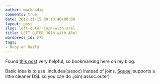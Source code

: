 ```yaml
---
author: marknadig
comments: true
date: 2012-11-15 00:10:40+00:00
layout: post
slug: left-outer-join-with-arel
title: LEFT OUTER JOIN with ARel
wordpress_id: 272
tags:
- Ruby on Rails
---
```


Found [this post](http://ruby.ryanbigg.com/post/1468788928/left-outer-join-with-arel) very helpful, so bookmarking here on my blog.

Basic idea is to use .includes(:assoc) instead of joins. [Squeel](https://github.com/ernie/squeel) supports a little cleaner DSL so you can do .join(:assoc.outer)


